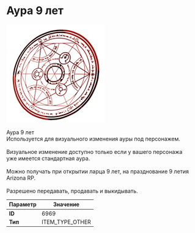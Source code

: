 # Аура 9 лет

![Item Image](../img/6969.webp?raw=true)

Аура 9 лет<br>Используется для визуального изменения ауры под персонажем.<br><br>Визуальное изменение доступно только если у вашего персонажа<br>уже имеется стандартная аура.<br><br>Можно получать при открытии ларца 9 лет, на празднование 9 летия Arizona RP.<br><br>Разрешено передавать, продавать и выкидывать.


| Параметр | Значение |
|----------|----------|
| **ID** | 6969 |
| **Тип** | ITEM_TYPE_OTHER |

